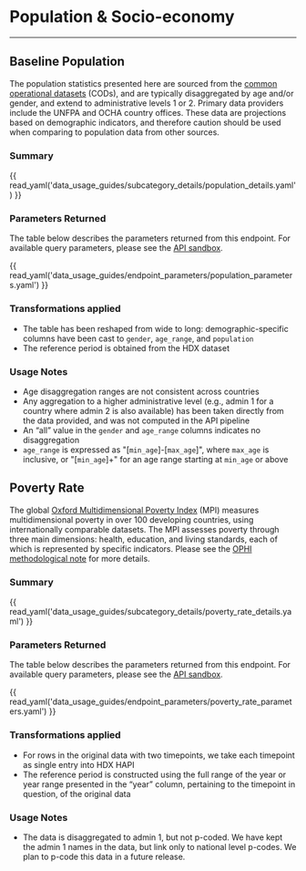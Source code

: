 # Population & Socio-economy

---

## Baseline Population <a id="population"></a>

The population statistics presented here are sourced from the
[common operational datasets](https://cod.unocha.org/) (CODs), and are
typically disaggregated by age and/or gender, and extend to administrative
levels 1 or 2. Primary data providers include the UNFPA and OCHA country
offices. These data are projections based on demographic indicators, and
therefore caution should be used when comparing to population data from other
sources.

### Summary

{{ read_yaml('data_usage_guides/subcategory_details/population_details.yaml') }}

### Parameters Returned

The table below describes the parameters returned from this endpoint.
For available query parameters, please see the
[API sandbox](https://hapi.humdata.org/docs#/Population%20%26%20Socio-Economy/get_populations_api_v1_population_social_population_get).

{{ read_yaml('data_usage_guides/endpoint_parameters/population_parameters.yaml') }}

### Transformations applied

* The table has been reshaped from wide to long: demographic-specific columns
  have been cast to `gender`, `age_range`, and `population`
* The reference period is obtained from the HDX dataset

### Usage Notes

* Age disaggregation ranges are not consistent across countries
* Any aggregation to a higher administrative level (e.g., admin 1 for a
  country where admin 2 is also available) has been taken directly from the
  data provided, and was not computed in the API pipeline
* An “all” value in the `gender` and `age_range` columns indicates no
  disaggregation
* `age_range` is expressed as "[`min_age`]-[`max_age`]", where `max_age` is
  inclusive, or "[`min_age`]+" for an age range starting at `min_age` or above

## Poverty Rate <a id="poverty-rate"></a>

The global [Oxford Multidimensional Poverty Index](https://ophi.org.uk/global-mpi)
(MPI) measures multidimensional poverty in over 100 developing countries,
using internationally comparable datasets. The MPI assesses poverty through
three main dimensions: health, education, and living standards, each of which
is represented by specific indicators. Please see the
[OPHI methodological note](https://ophi.org.uk/publications/MN-54) for more
details.

### Summary

{{ read_yaml('data_usage_guides/subcategory_details/poverty_rate_details.yaml') }}

### Parameters Returned

The table below describes the parameters returned from this endpoint.
For available query parameters, please see the
[API sandbox](https://hapi.humdata.org/docs#/Population%20%26%20Socio-Economy/get_poverty_rates_api_v1_population_social_poverty_rate_get).

{{ read_yaml('data_usage_guides/endpoint_parameters/poverty_rate_parameters.yaml') }}

### Transformations applied

* For rows in the original data with two timepoints, we take each timepoint as
  single entry into HDX HAPI
* The reference period is constructed using the full range of the year or year
  range presented in the “year” column, pertaining to the timepoint in
  question, of the original data

### Usage Notes

* The data is disaggregated to admin 1, but not p-coded. We have kept the
  admin 1 names in the data, but link only to national level p-codes.
  We plan to p-code this data in a future release.
